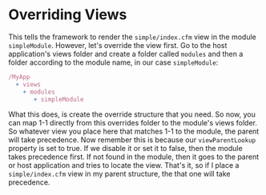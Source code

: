 # Overriding Views

This tells the framework to render the `simple/index.cfm` view in the module `simpleModule`. However, let's override the view first. Go to the host application's views folder and create a folder called `modules` and then a folder according to the module name, in our case `simpleModule`:

```javascript
/MyApp
  + views 
    + modules 
       + simpleModule
```

What this does, is create the override structure that you need. So now, you can map 1-1 directly from this overrides folder to the module's views folder. So whatever view you place here that matches 1-1 to the module, the parent will take precedence. Now remember this is because our `viewParentLookup` property is set to true. If we disable it or set it to false, then the module takes precedence first. If not found in the module, then it goes to the parent or host application and tries to locate the view. That's it, so if I place a `simple/index.cfm` view in my parent structure, the that one will take precedence.

